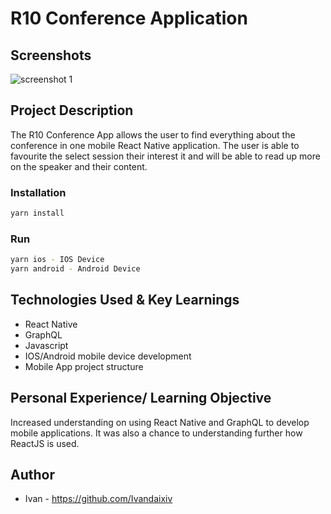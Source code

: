 # R10 Conference Application

## Screenshots

![screenshot 1]()

## Project Description

The R10 Conference App allows the user to find everything about the conference in one mobile React Native application. The user is able to favourite the select session their interest it and will be able to read up more on the speaker and their content.

### Installation

```bash
yarn install
```

### Run

```bash
yarn ios - IOS Device
yarn android - Android Device
```

## Technologies Used & Key Learnings

- React Native
- GraphQL
- Javascript
- IOS/Android mobile device development
- Mobile App project structure

## Personal Experience/ Learning Objective

Increased understanding on using React Native and GraphQL to develop mobile applications. It was also a chance to understanding further how ReactJS is used.

## Author

- Ivan - https://github.com/Ivandaixiv
